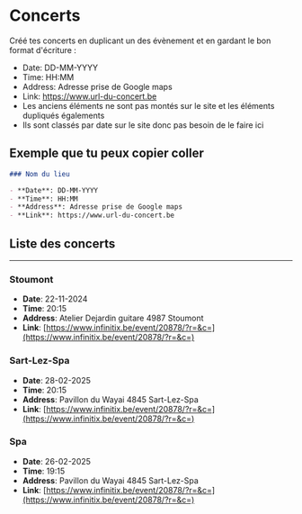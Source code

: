 # Concerts
Créé tes concerts en duplicant un des évènement et en gardant le bon format d'écriture :

- Date: DD-MM-YYYY
- Time: HH:MM
- Address: Adresse prise de Google maps
- Link: https://www.url-du-concert.be
- Les anciens éléments ne sont pas montés sur le site et les éléments dupliqués égalements
- Ils sont classés par date sur le site donc pas besoin de le faire ici
  
## Exemple que tu peux copier coller

<!-- as code -->
```markdown
### Nom du lieu

- **Date**: DD-MM-YYYY
- **Time**: HH:MM
- **Address**: Adresse prise de Google maps
- **Link**: https://www.url-du-concert.be
```

## Liste des concerts
  
---

### Stoumont

- **Date**: 22-11-2024
- **Time**: 20:15
- **Address**: Atelier Dejardin guitare 4987 Stoumont
- **Link**: [https://www.infinitix.be/event/20878/?r=&c=](https://www.infinitix.be/event/20878/?r=&c=)

### Sart-Lez-Spa

- **Date**: 28-02-2025
- **Time**: 20:15
- **Address**: Pavillon du Wayai 4845 Sart-Lez-Spa
- **Link**: [https://www.infinitix.be/event/20878/?r=&c=](https://www.infinitix.be/event/20878/?r=&c=)

### Spa

- **Date**: 26-02-2025
- **Time**: 19:15
- **Address**: Pavillon du Wayai 4845 Sart-Lez-Spa
- **Link**: [https://www.infinitix.be/event/20878/?r=&c=](https://www.infinitix.be/event/20878/?r=&c=)
